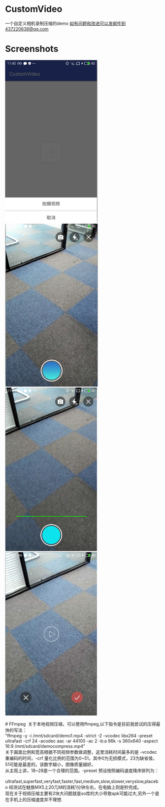 # CustomVideo
一个自定义相机录制压缩的demo 如有问题和改进可以发邮件到437220638@qq.com

# Screenshots
![image](/screenshots/photo1.png) ![image](/screenshots/photo2.png) ![image](/screenshots/photo3.png) ![image](/screenshots/photo4.png)

# FFmpeg
 关于本地视频压缩，可以使用ffmpeg,以下指令是目前我尝试的压得最快的写法：</br>
 "ffmpeg -y -i /mnt/sdcard/demo1.mp4 -strict -2 -vcodec libx264 -preset ultrafast -crf 24 -acodec aac -ar 44100 -ac 2 -b:a 96k -s 360x640 -aspect 16:9 /mnt/sdcard/democompress.mp4"</br>
 关于画面比例和宽高根据不同视频参数做调整，这里消耗时间最多的是 -vcodec 重编码的时间，-crf 量化比例的范围为0~51，其中0为无损模式，23为缺省值，51可能是最差的。该数字越小，图像质量越好。</br>
 从主观上讲，18~28是一个合理的范围。-preset 预设按照编码速度降序排列为：</br>                     ultrafast,superfast,veryfast,faster,fast,medium,slow,slower,veryslow,placebo 经测试在魅族MX5上20几M的消耗1分钟左右，在电脑上则是秒完成。</br>
 现在关于视频压缩主要有2块大问题就是so库的大小导致apk可能过大,另外一个是在手机上的压缩速度并不理想.
